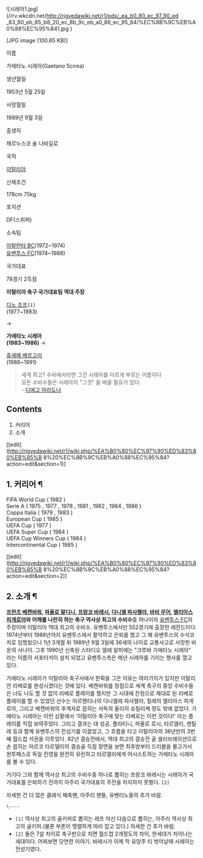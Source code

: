 ![시레아1.jpg](//rv.wkcdn.net/http://rigvedawiki.net/r1/pds/_ea_b0_80_ec_97_90_ed
_83_80_eb_85_b8_20_ec_8b_9c_eb_a0_88_ec_95_84/%EC%8B%9C%EB%A0%88%EC%95%841.jpg
)

[JPG image (100.65 KB)]

이름

가에타노 시레아(Gaetano Scirea)

생년월일

1953년 5월 25일

사망월일

1989년 9월 3일

출생지

체르누스코 술 나비길로

국적

[이탈리아](%EC%9D%B4%ED%83%88%EB%A6%AC%EC%95%84.md)

신체조건

178cm 75kg

포지션

DF(스위퍼)

소속팀

[아탈란타 BC](%EC%95%84%ED%83%88%EB%9E%80%ED%83%80%20BC.md)(1972~1974)  
[유벤투스 FC](%EC%9C%A0%EB%B2%A4%ED%88%AC%EC%8A%A4%20FC.md)(1974~1988)

국가대표

78경기 2득점

  

**이탈리아 축구 국가대표팀 역대 주장**

[디노 조프](%EB%94%94%EB%85%B8%20%EC%A1%B0%ED%94%84.md)`[1]`  
(1977~1983)

→

**가에타노 시레아**  
**(1983~1986)**
→

[쥬세페 베르고미](%EC%A5%AC%EC%84%B8%ED%8E%98%20%EB%B2%A0%EB%A5%B4%EA%B3%A0%EB%AF%B8.md)  
(1986~1991)

> 세계 최고? 수비에서라면 그건 시레아를 다르게 부르는 이름이다  
모든 수비수들은 시레아의 "그것" 을 배울 필요가 있다.  
\- [디에고 마라도나](%EB%94%94%EC%97%90%EA%B3%A0%20%EB%A7%88%EB%9D%BC%EB%8F%84%EB%82%98.md)

## Contents

    

1. 커리어 
2. 소개 

[[edit](http://rigvedawiki.net/r1/wiki.php/%EA%B0%80%EC%97%90%ED%83%80%EB%85%B
8%20%EC%8B%9C%EB%A0%88%EC%95%84?action=edit&section=1)]

## 1. 커리어 ¶

FIFA World Cup ( 1982 )  
Serie A ( 1975 , 1977 , 1978 , 1981 , 1982 , 1984 , 1986 )  
Coppa Italia ( 1979 , 1983 )  
European Cup ( 1985 )  
UEFA Cup ( 1977 )  
UEFA Super Cup ( 1984 )  
UEFA Cup Winners Cup ( 1984 )  
Intercontinental Cup ( 1985 )

[[edit](http://rigvedawiki.net/r1/wiki.php/%EA%B0%80%EC%97%90%ED%83%80%EB%85%B
8%20%EC%8B%9C%EB%A0%88%EC%95%84?action=edit&section=2)]

## 2. 소개 ¶

**[프란츠 베켄바워](%ED%94%84%EB%9E%80%EC%B8%A0%20%EB%B2%A0%EC%BC%84%EB%B0%94%EC%9B%8C.md), [파올로 말디니](%ED%8C%8C%EC%98%AC%EB%A1%9C%20%EB%A7%90%EB%94%94%EB%8B%88.md), [프랑코 바레시](%ED%94%84%EB%9E%91%EC%BD%94%20%EB%B0%94%EB%A0%88%EC%8B%9C.md), [다니엘 파사렐라](%EB%8B%A4%EB%8B%88%EC%97%98%20%ED%8C%8C%EC%82%AC%EB%A0%90%EB%9D%BC.md), [바비 무어](%EB%B0%94%EB%B9%84%20%EB%AC%B4%EC%96%B4.md), [엘리아스 피게로아](%EC%97%98%EB%A6%AC%EC%95%84%EC%8A%A4%20%ED%94%BC%EA%B2%8C%EB%A1%9C%EC%95%84.md)와 어깨를 나란히 하는 축구 역사상 최고의 수비수**중 하나이자 [유벤투스 FC](%EC%9C%A0%EB%B2%A4%ED%88%AC%EC%8A%A4%20FC.md)의 주장이며 이탈리아 역대 최고의 수비수. 유벤투스에서만 552경기에 출장한 레전드이다. 1974년부터 1988년까지 유벤투스에서 활약하고 은퇴를 했고 그 해 유벤투스의 수석코치로 임명됬으나 1년 3개월 뒤 1989년 9월 3일에 36세의 나이로 교통사고로 사망한 비운의 사나이. 그후 1990년 신축된 스타디오 델레 알피에는 "크루바 가에타노 시레아" 라는 이름의 서포터석이 설치 되었고 유벤투스측은 매년 시레아를 기리는 행사를 열고 있다.

  

가에타노 시레아가 이탈리아 축구사에서 한획을 그은 이유는 여러가지가 있지만 이탈리안 리베로를 완성시켰다는 것에 있다. 베켄바워를 정점으로
세계 축구의 중앙 수비수들은 너도 나도 할 것 없이 리베로 플레이를 했지만 그 시대에 진정으로 제대로 된 리베로 플레이를 할 수 있었던
선수는 아르헨티나의 다니엘레 파사렐라, 칠레의 엘리아스 피게로아, 그리고 베켄바워의 후계자로 꼽히는 서독의 울리히 슈틸리케 정도 밖에
없었다. 가에타노 시레아는 이런 상황에서 '이탈리아 축구에 맞는 리베로는 이런 것이다!' 라는 플레이를 직접 보여주었다. 그리고 결과는 대
성공. 플라티니, 파올로 로시, 타르델리, 젠틸레 등과 함께 유벤투스의 전성기를 이끌었고, 그 흐름을 타고 이탈리아의 36년만의 3번째
월드컵 석권을 이루었다. 82년 결승전에서, 역대 최고의 결승전 골 셀리브레이션으로 손 꼽히는 마르코 타르델리의 결승골 득점 장면을 보면
최후방부터 드리블을 몰고가서 원투패스로 독일 진영을 완전히 유린하고 타르델리에게 어시스트하는 가에타노 시레아를 볼 수 있다.

  

거기다 그와 함께 역사상 최고의 수비수중 하나로 뽑히는 프랑코 바레시는 시레아가 국가대표를 은퇴하기 전까지 아주리 국가대표의 주전을 차지하지
못했다. `[2]`

  

자세한 건 더 많은 클래식 해축팬, 아주리 팬들, 유벤티노들의 추가 바람.

`\----`

  * `[1]` 역사상 최고의 골키퍼로 뽑히는 레프 야신 다음으로 뽑히는, 아주리 역사상 최고의 골키퍼.(물론 부폰이 맹렬하게 따라 잡고 있다.) 자세한 건 추가 바람.
  * `[2]` 둘은 7살 차이로 축구판으로 치면 월드컵 2개정도의 차이, 한세대가 차이나는 세대이다. 어찌보면 당연한 이야기. 바레시가 이제 막 유망주 티 벗어날때 시레아는 전성기였다.

